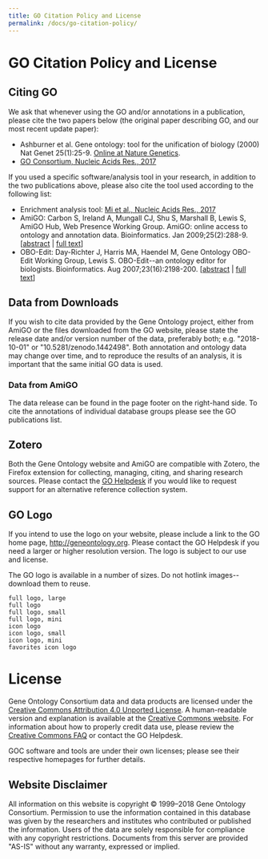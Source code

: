 ```yaml
---
title: GO Citation Policy and License
permalink: /docs/go-citation-policy/
---
```


# GO Citation Policy and License

## Citing GO

We ask that whenever using the GO and/or annotations in a publication, please cite the two papers below (the original paper describing GO, and our most recent update paper):
   * Ashburner et al. Gene ontology: tool for the unification of biology (2000) Nat Genet 25(1):25-9. [Online at Nature Genetics](https://www.ncbi.nlm.nih.gov/pubmed/10802651).
   * [GO Consortium, Nucleic Acids Res., 2017](https://www.ncbi.nlm.nih.gov/pubmed/27899567)

If you used a specific software/analysis tool in your research, in addition to the two publications above, please also cite the tool used according to the following list:
   * Enrichment analysis tool: [Mi et al., Nucleic Acids Res., 2017](https://www.ncbi.nlm.nih.gov/pubmed/27899595)
   * AmiGO: Carbon S, Ireland A, Mungall CJ, Shu S, Marshall B, Lewis S, AmiGO Hub, Web Presence Working Group. AmiGO: online access to ontology and annotation data. Bioinformatics. Jan 2009;25(2):288-9. \[[abstract](http://bioinformatics.oxfordjournals.org/content/25/2/288) | [full text](http://bioinformatics.oxfordjournals.org/content/25/2/288.full.pdf+html)\]
   * OBO-Edit: Day-Richter J, Harris MA, Haendel M, Gene Ontology OBO-Edit Working Group, Lewis S. OBO-Edit--an ontology editor for biologists. Bioinformatics. Aug 2007;23(16):2198-200. \[[abstract](http://bioinformatics.oxfordjournals.org/content/23/16/2198) | [full text](http://bioinformatics.oxfordjournals.org/content/23/16/2198.full)\]

## Data from Downloads

If you wish to cite data provided by the Gene Ontology project, either from AmiGO or the files downloaded from the GO website, please state the release date and/or version number of the data, preferably both; e.g. "2018-10-01" or "10.5281/zenodo.1442498". Both annotation and ontology data may change over time, and to reproduce the results of an analysis, it is important that the same initial GO data is used.

### Data from AmiGO

The data release can be found in the page footer on the right-hand side. To cite the annotations of individual database groups please see the GO publications list.

## Zotero

Both the Gene Ontology website and AmiGO are compatible with Zotero, the Firefox extension for collecting, managing, citing, and sharing research sources. Please contact the <a href="http://help.geneontology.org">GO Helpdesk</a> if you would like to request support for an alternative reference collection system.

## GO Logo

If you intend to use the logo on your website, please include a link to the GO home page, http://geneontology.org. Please contact the GO Helpdesk if you need a larger or higher resolution version. The logo is subject to our use and license.

The GO logo is available in a number of sizes. Do not hotlink images--download them to reuse.

    full logo, large
    full logo
    full logo, small
    full logo, mini
    icon logo
    icon logo, small
    icon logo, mini
    favorites icon logo 

# License    

Gene Ontology Consortium data and data products are licensed under the [Creative Commons Attribution 4.0 Unported License](https://creativecommons.org/licenses/by/4.0/legalcode). A human-readable version and explanation is available at the [Creative Commons website](https://creativecommons.org/licenses/by/4.0/). For information about how to properly credit data use, please review the [Creative Commons FAQ](http://wiki.creativecommons.org/Frequently_Asked_Questions) or contact the GO Helpdesk.

GOC software and tools are under their own licenses; please see their respective homepages for further details.

## Website Disclaimer

All information on this website is copyright © 1999–2018 Gene Ontology Consortium. Permission to use the information contained in this database was given by the researchers and institutes who contributed or published the information. Users of the data are solely responsible for compliance with any copyright restrictions. Documents from this server are provided "AS-IS" without any warranty, expressed or implied.

